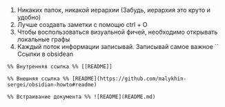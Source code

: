 1. Никаких папок, никакой иерархии (Забудь, иерархия это круто и удобно)
2. Лучше создавть заметки с помощю ctrl + O
3. Чтобы воспользоваться визуальной фичей, необходимо открывать локальные графы
4. Каждый поток информации записывай. Записывай самое важное
``
Ссылки в obsidean 
```
%% Внутренняя ссылка %% [[README]] 

%% Внешняя ссылка %% [README](https://github.com/malykhin-sergei/obsidian-howto#readme) 

%% Встраивание документа %% ![README](README.md)
```

